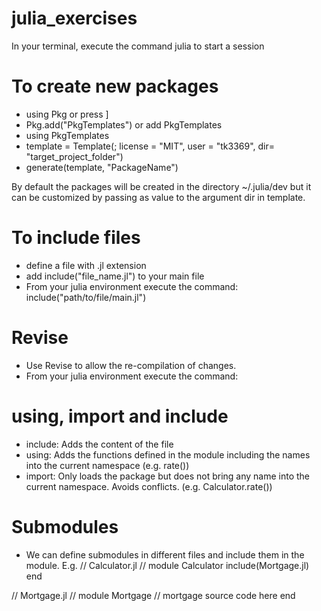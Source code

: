 # julia_exercises
In your terminal, execute the command julia to start a session

# To create new packages
- using Pkg or press ]
- Pkg.add("PkgTemplates") or add PkgTemplates
- using PkgTemplates
- template = Template(; license = "MIT", user = "tk3369", dir= "target_project_folder")
- generate(template, "PackageName")

By default the packages will be created in the directory ~/.julia/dev but it can
be customized by passing as value to the argument dir in template.

# To include files

- define a file with .jl extension
- add include("file_name.jl") to your main file
- From your julia environment execute the command: include("path/to/file/main.jl")

# Revise
- Use Revise to allow the re-compilation of changes.
- From your julia environment execute the command: 

# using, import and include
- include: Adds the content of the file
- using: Adds the functions defined in the module including the names into the current namespace (e.g. rate())
- import: Only loads the package but does not bring any name into the current namespace. Avoids conflicts. (e.g. Calculator.rate())

# Submodules
- We can define submodules in different files and include them in the module.
E.g.
// Calculator.jl //
module Calculator
include(Mortgage.jl)
end

// Mortgage.jl //
module Mortgage
// mortgage source code here
end
